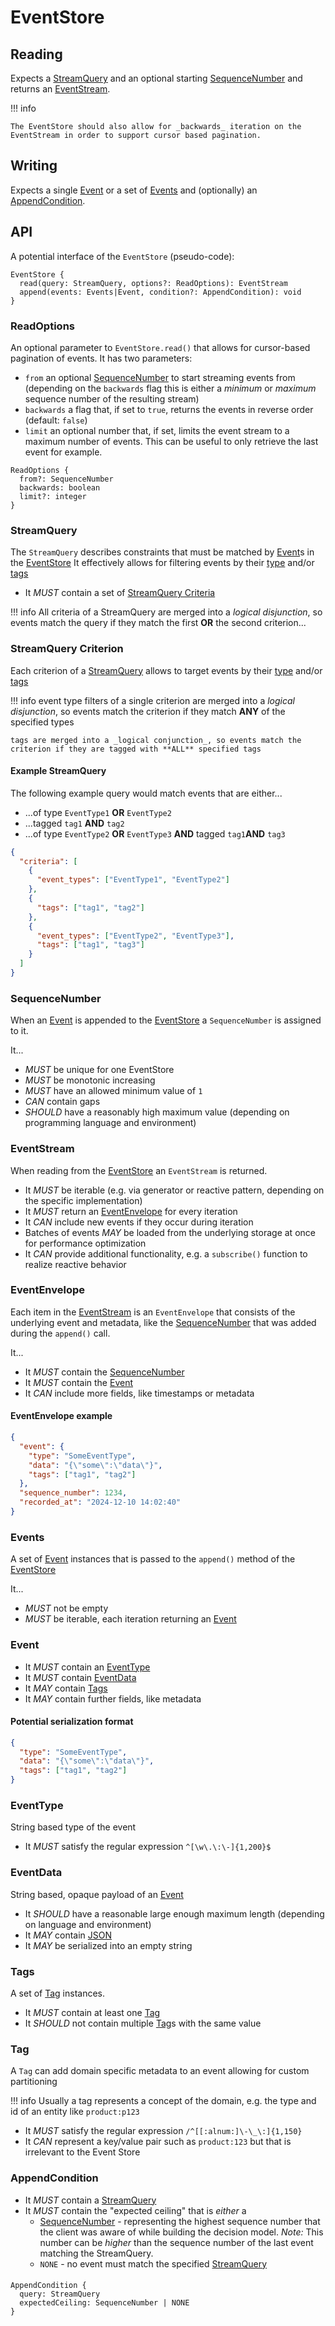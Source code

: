 # EventStore

## Reading

Expects a [StreamQuery](#StreamQuery) and an optional starting [SequenceNumber](#SequenceNumber) and returns an [EventStream](#EventStream).

!!! info

    The EventStore should also allow for _backwards_ iteration on the EventStream in order to support cursor based pagination.

## Writing

Expects a single [Event](#Event) or a set of [Events](#Events) and (optionally) an [AppendCondition](#AppendCondition).

## API

A potential interface of the `EventStore` (pseudo-code):

```
EventStore {
  read(query: StreamQuery, options?: ReadOptions): EventStream
  append(events: Events|Event, condition?: AppendCondition): void
}
```

### ReadOptions

An optional parameter to `EventStore.read()` that allows for cursor-based pagination of events.
It has two parameters:

- `from` an optional [SequenceNumber](#SequenceNumber) to start streaming events from (depending on the `backwards` flag this is either a _minimum_ or _maximum_ sequence number of the resulting stream)
- `backwards` a flag that, if set to `true`, returns the events in reverse order (default: `false`)
- `limit` an optional number that, if set, limits the event stream to a maximum number of events. This can be useful to only retrieve the last event for example.

```
ReadOptions {
  from?: SequenceNumber
  backwards: boolean
  limit?: integer
}
```

### StreamQuery

The `StreamQuery` describes constraints that must be matched by [Event](#Event)s in the [EventStore](#EventStore)
It effectively allows for filtering events by their [type](#EventType) and/or [tags](#Tags)

- It _MUST_ contain a set of [StreamQuery Criteria](#StreamQuery-Criterion)

!!! info
    All criteria of a StreamQuery are merged into a _logical disjunction_, so events match the query if they match the first **OR** the second criterion...

### StreamQuery Criterion

Each criterion of a [StreamQuery](#StreamQuery) allows to target events by their [type](#EventType) and/or [tags](#Tags)

!!! info
    event type filters of a single criterion are merged into a _logical disjunction_, so events match the criterion if they match **ANY** of the specified types
    
    tags are merged into a _logical conjunction_, so events match the criterion if they are tagged with **ALL** specified tags

#### Example StreamQuery

The following example query would match events that are either...

- ...of type `EventType1` **OR** `EventType2`
- ...tagged `tag1` **AND** `tag2`
- ...of type `EventType2` **OR** `EventType3` **AND** tagged `tag1`**AND** `tag3`

```json
{
  "criteria": [
    {
      "event_types": ["EventType1", "EventType2"]
    },
    {
      "tags": ["tag1", "tag2"]
    },
    {
      "event_types": ["EventType2", "EventType3"],
      "tags": ["tag1", "tag3"]
    }
  ]
}
```

### SequenceNumber

When an [Event](#Event) is appended to the [EventStore](#EventStore) a `SequenceNumber` is assigned to it.

It...

- _MUST_ be unique for one EventStore
- _MUST_ be monotonic increasing
- _MUST_ have an allowed minimum value of `1`
- _CAN_ contain gaps
- _SHOULD_ have a reasonably high maximum value (depending on programming language and environment)

### EventStream

When reading from the [EventStore](#EventStore) an `EventStream` is returned.

- It _MUST_ be iterable (e.g. via generator or reactive pattern, depending on the specific implementation)
- It _MUST_ return an [EventEnvelope](#EventEnvelope) for every iteration
- It _CAN_ include new events if they occur during iteration
- Batches of events _MAY_ be loaded from the underlying storage at once for performance optimization
- It _CAN_ provide additional functionality, e.g. a `subscribe()` function to realize reactive behavior

### EventEnvelope

Each item in the [EventStream](#EventStream) is an `EventEnvelope` that consists of the underlying event and metadata, like the [SequenceNumber](#SequenceNumber) that was added during the `append()` call.

It...

- It _MUST_ contain the [SequenceNumber](#SequenceNumber)
- It _MUST_ contain the [Event](#Event)
- It _CAN_ include more fields, like timestamps or metadata

#### EventEnvelope example

```json
{
  "event": {
    "type": "SomeEventType",
    "data": "{\"some\":\"data\"}",
    "tags": ["tag1", "tag2"]
  },
  "sequence_number": 1234,
  "recorded_at": "2024-12-10 14:02:40"
}
```

### Events

A set of [Event](#Event) instances that is passed to the `append()` method of the [EventStore](#EventStore)

It...

- _MUST_ not be empty
- _MUST_ be iterable, each iteration returning an [Event](#Event)

### Event

- It _MUST_ contain an [EventType](#EventType)
- It _MUST_ contain [EventData](#EventData)
- It _MAY_ contain [Tags](#Tags)
- It _MAY_ contain further fields, like metadata

#### Potential serialization format

```json
{
  "type": "SomeEventType",
  "data": "{\"some\":\"data\"}",
  "tags": ["tag1", "tag2"]
}
```

### EventType

String based type of the event

- It _MUST_ satisfy the regular expression `^[\w\.\:\-]{1,200}$`

### EventData

String based, opaque payload of an [Event](#Event)

- It _SHOULD_ have a reasonable large enough maximum length (depending on language and environment)
- It _MAY_ contain [JSON](https://www.json.org/)
- It _MAY_ be serialized into an empty string

### Tags

A set of [Tag](#Tag) instances.

- It _MUST_ contain at least one [Tag](#Tag)
- It _SHOULD_ not contain multiple [Tag](#Tag)s with the same value

### Tag

A `Tag` can add domain specific metadata to an event allowing for custom partitioning

!!! info
    Usually a tag represents a concept of the domain, e.g. the type and id of an entity like `product:p123`

- It _MUST_ satisfy the regular expression `/^[[:alnum:]\-\_\:]{1,150}`
- It _CAN_ represent a key/value pair such as `product:123` but that is irrelevant to the Event Store

### AppendCondition

- It _MUST_ contain a [StreamQuery](#StreamQuery)
- It _MUST_ contain the "expected ceiling" that is _either_ a
  - [SequenceNumber](#SequenceNumber) - representing the highest sequence number that the client was aware of while building the decision model. *Note:* This number can be _higher_ than the sequence number of the last event matching the StreamQuery.
  - `NONE` - no event must match the specified [StreamQuery](#StreamQuery)

#### 

```
AppendCondition {
  query: StreamQuery
  expectedCeiling: SequenceNumber | NONE
}
```